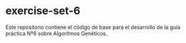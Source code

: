 # exercise-set-6

Este repositorio contiene el código de base para el desarrollo de la guía práctica Nº6 sobre Algoritmos Genéticos.
